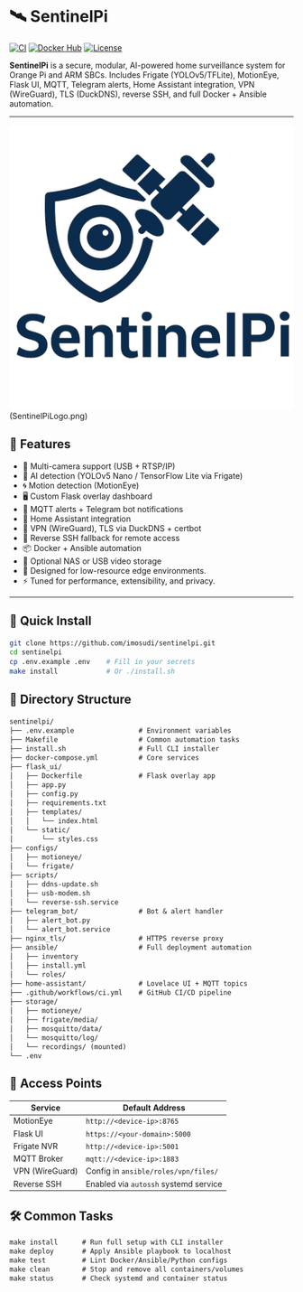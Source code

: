 
# 🛰️ SentinelPi

[![CI](https://github.com/imosudi/sentinelpi/actions/workflows/ci.yml/badge.svg)](https://github.com/imosudi/sentinelpi/actions)
[![Docker Hub](https://img.shields.io/docker/pulls/imosudi/flask-ui?label=flask-ui)](https://hub.docker.com/r/imosudi/flask-ui)
[![License](https://img.shields.io/github/license/imosudi/sentinelpi)](LICENSE)

**SentinelPi** is a secure, modular, AI-powered home surveillance system for Orange Pi and ARM SBCs. Includes Frigate (YOLOv5/TFLite), MotionEye, Flask UI, MQTT, Telegram alerts, Home Assistant integration, VPN (WireGuard), TLS (DuckDNS), reverse SSH, and full Docker + Ansible automation.

---

![SentinelPi Logo](https://github.com/imosudi/SentinelPi/blob/main/SentinelPiLogo.jpeg)
(SentinelPiLogo.png)

## 🔧 Features

- 🎥 Multi-camera support (USB + RTSP/IP)
- 🧠 AI detection (YOLOv5 Nano / TensorFlow Lite via Frigate)
- 🌀 Motion detection (MotionEye)
- 🖥️ Custom Flask overlay dashboard
- 🔔 MQTT alerts + Telegram bot notifications
- 🏡 Home Assistant integration
- 🔐 VPN (WireGuard), TLS via DuckDNS + certbot
- 🔁 Reverse SSH fallback for remote access
- 📦 Docker + Ansible automation
- 💾 Optional NAS or USB video storage
- 🔐 Designed for low-resource edge environments.
- ⚡️ Tuned for performance, extensibility, and privacy.

---

## 🚀 Quick Install

```bash
git clone https://github.com/imosudi/sentinelpi.git
cd sentinelpi
cp .env.example .env    # Fill in your secrets
make install            # Or ./install.sh

```

## 📁 Directory Structure

```
sentinelpi/
├── .env.example                # Environment variables
├── Makefile                    # Common automation tasks
├── install.sh                  # Full CLI installer
├── docker-compose.yml          # Core services
├── flask_ui/
│   ├── Dockerfile              # Flask overlay app
│   ├── app.py
│   ├── config.py
│   ├── requirements.txt
│   ├── templates/
│   │   └── index.html
│   └── static/
│       └── styles.css
├── configs/
│   ├── motioneye/
│   └── frigate/
├── scripts/
│   ├── ddns-update.sh
│   ├── usb-modem.sh
│   └── reverse-ssh.service
├── telegram_bot/               # Bot & alert handler
│   ├── alert_bot.py
│   └── alert_bot.service
├── nginx_tls/                  # HTTPS reverse proxy
├── ansible/                    # Full deployment automation
│   ├── inventory
│   ├── install.yml
│   └── roles/
├── home-assistant/             # Lovelace UI + MQTT topics
├── .github/workflows/ci.yml    # GitHub CI/CD pipeline
├── storage/
│   ├── motioneye/
│   ├── frigate/media/
│   ├── mosquitto/data/
│   └── mosquitto/log/
│   └── recordings/ (mounted)
└── .env

```

## 📡 Access Points

| Service         | Default Address                       |
| --------------- | ------------------------------------- |
| MotionEye       | `http://<device-ip>:8765`             |
| Flask UI        | `https://<your-domain>:5000`          |
| Frigate NVR     | `http://<device-ip>:5001`             |
| MQTT Broker     | `mqtt://<device-ip>:1883`             |
| VPN (WireGuard) | Config in `ansible/roles/vpn/files/`  |
| Reverse SSH     | Enabled via `autossh` systemd service |

## 🛠 Common Tasks

```
make install      # Run full setup with CLI installer
make deploy       # Apply Ansible playbook to localhost
make test         # Lint Docker/Ansible/Python configs
make clean        # Stop and remove all containers/volumes
make status       # Check systemd and container status
```



